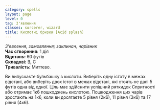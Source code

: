 ```yaml
---
category: spells
layout: page
level: 0
tag: З'явлення
classes: sorcerer, wizard
title: Кислотні бризки [Acid splash]
---
```


_З'явлення, замовляння; заклинач, чарівник_  
**Час створення:** 1 дія  
**Відстань:** 60 футів  
**Складові:** В, С  
**Тривалість:** Миттєво.  

Ви випускаєте бульбашку з кислоти. Виберіть одну істоту в межах відстані, або виберіть двох істот в межах відстані, які стоять не далі 5 футів одна від одної. Ціль має здійснити успішний ряткидок Спритності або отримає 1к6 пошкоджень кислотою. Пошкодження цих чарів зростають на 1к6, коли ви досягаєте 5 рівня (2к6), 11 рівня (3к6) та 17 рівня (4к6).
